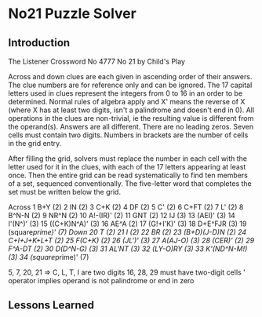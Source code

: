 # No21 Puzzle Solver

## Introduction

The Listener Crossword No 4777 No 21 by Child's Play

Across and down clues are each given in ascending order of their answers. The clue numbers are for reference only and can be ignored. The 17 capital letters used in clues represent the integers from 0 to 16 in an order to be determined. Normal rules of algebra apply and X' means the reverse of X (where X has at least two digits, isn't a palindrome and doesn't end in 0). All operations in the clues are non-trivial, ie the resulting value is different from the operand(s). Answers are all different. There are no leading zeros. Seven cells must contain two digits. Numbers in brackets are the number of cells in the grid entry.

After filling the grid, solvers must replace the number in each cell with the letter used for it in the clues, with each of the 17 letters appearing at least once. Then the entire grid can be read systematically to find ten members of a set, sequenced conventionally. The five-letter word that completes the set must be written below the grid.

Across
1 B+Y (2)
2 IN (2)
3 C+K (2)
4 DF (2)
5 C' (2)
6 C+FT (2) 
7 L' (2)
8 B^N-N (2)
9 NR^N (2)
10 A!-(IR)' (2)
11 GNT (2)
12 IJ (3)
13 (AEI)' (3)
14 I'(N^)' (3)
15 ((C+K)N^A)' (3)
16 AE^A (2)
17 (G!+I'K)' (3)
18 D+E^FJR (3)
19 (square*prime)' (7)
Down
20 T (2)
21 I (2)
22 BR (2)
23 (B+D)(J-D)N (2)
24 C+I+J+K+L+T (2)
25 F(C+K) (2)
26 (JL')' (3)
27 A(AJ-O) (3)
28 (CER)' (2)
29 F^A-DT (2)
30 D(D^N-G) (3)
31 AL'NT (3)
32 (LY-O)RY (3)
33 K'(ND^N-M!) (3)
34 (square*prime)' (7)

5, 7, 20, 21 => C, L, T, I are two digits
16, 28, 29 must have two-digit cells
' operator implies operand is not palindrome or end in zero

## Lessons Learned


